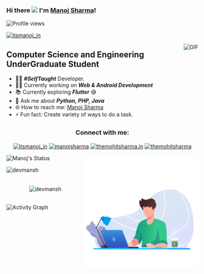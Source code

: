 ### Hi there <img width="30px" src="https://media.tenor.com/images/3b388fe03da271d2674faf85eb7c3fcd/tenor.gif"> I'm [Manoj Sharma](https://devmansh.github.io/)!

![Profile views](https://gpvc.arturio.dev/devmansh)
<p align="left"> <a href="https://twitter.com/itsmanoj_in" target="blank"><img src="https://img.shields.io/twitter/follow/itsmanoj_in?logo=twitter&style=for-the-badge" alt="itsmanoj_in" /></a></p>

<img align="right" alt="GIF" height="160px" src="https://media.giphy.com/media/du3J3cXyzhj75IOgvA/giphy.gif" />

## Computer Science and Engineering UnderGraduate Student  

- 👨‍💻 ***#SelfTaught*** Developer.
- 👨‍💻 Currently working on ***Web & Android Development***
- 📚 Currently exploring ***Flutter*** 😅
- 💬 Ask me about ***Python, PHP, Java***
- 🌐 How to reach me: [Manoj Sharma](http://mansh.lovestoblog.com)
- ⚡ Fun fact: Create variety of ways to do a task.

<h3 align="center">Connect with me:</h3>
<p align="center">
<a href="https://twitter.com/itsmanoj_in" target="blank"><img align="center" src="https://raw.githubusercontent.com/rahuldkjain/github-profile-readme-generator/master/src/images/icons/Social/twitter.svg" alt="itsmanoj_in" height="30" width="40" /></a>
<a href="https://linkedin.com/in/itsmanoj_in" target="blank"><img align="center" src="https://raw.githubusercontent.com/rahuldkjain/github-profile-readme-generator/master/src/images/icons/Social/linked-in-alt.svg" alt="manojsharma" height="30" width="40" /></a>
<a href="https://fb.com/themohitsharma.in" target="blank"><img align="center" src="https://raw.githubusercontent.com/rahuldkjain/github-profile-readme-generator/master/src/images/icons/Social/facebook.svg" alt="themohitsharma.in" height="30" width="40" /></a>
<a href="https://instagram.com/themohitsharma.in" target="blank"><img align="center" src="https://raw.githubusercontent.com/rahuldkjain/github-profile-readme-generator/master/src/images/icons/Social/instagram.svg" alt="themohitsharma" height="30" width="40" /></a>
</p>

<img align="right" height="300" width="300" alt="GIF" src="43885-laptop-working.gif" />

![Manoj's Status](https://github-readme-stats.vercel.app/api?username=devmansh&show_icons=true&hide_border=true)
<p align="left"><img align="left" src="https://github-readme-stats.vercel.app/api/top-langs?username=devmansh&show_icons=true&locale=en&layout=compact" alt="devmansh" /></p>
<br/>
<br/><p align="center"><img align="center" src="https://github-readme-streak-stats.herokuapp.com/?user=devmansh&" alt="devmansh" /></p>
<br/>
<img alt="Activity Graph" src="https://activity-graph.herokuapp.com/graph?username=devmansh&bg_color=0D1117&color=5BCDEC&line=5BCDEC&point=FFFFFF&hide_border=true" />
